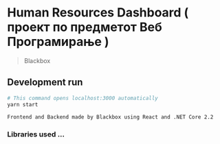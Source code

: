 # Human Resources Dashboard ( проект по предметот Веб Програмирање )

> Blackbox

## Development run

``` bash
# This command opens localhost:3000 automatically 
yarn start 

Frontend and Backend made by Blackbox using React and .NET Core 2.2

```

### Libraries used ...
